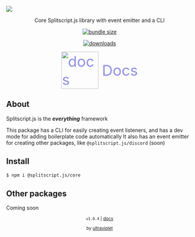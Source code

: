 <a href="#">

![](https://i.imgur.com/hffRwE2.png)

</a>

<center>

Core Splitscript.js library with event emitter and a CLI

<a href='https://www.npmjs.com/package/@splitscript.js/core'>

![bundle size](https://img.shields.io/bundlephobia/min/@splitscript.js/core?color=90ee90&label=bundle%20size&style=flat-square)

![downloads](https://img.shields.io/npm/dm/@splitscript.js/core?color=90ee90&style=flat-square)
</a>

</center>

<a href='https://splitscript.js.org' style='text-decoration:none;'>
     <div style='display:flex;align-items:center;justify-content:center;font-size:40px;color:rgb(144, 144, 238);'>
          <img src='https://i.imgur.com/AdvvCYb.png' alt='docs' height='100px' style='padding-right:10px;'>
          Docs
     </div>

</a>

## About

Splitscript.js is the **_everything_** framework

This package has a CLI for easily creating event listeners, and has a dev mode for adding boilerplate code automatically
It also has an event emitter for creating other packages, like `@splitscript.js/discord` (soon)

## Install

```bash
$ npm i @splitscript.js/core
```

## Other packages

Coming soon

<center> 
<sub>
<code>v1.0.4</code> | <a href='https://splitscript.js.org'>docs</a>

by [ultraviolet](https://github.com/ultravioletasdf)
</sub>

</center>
